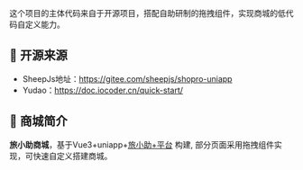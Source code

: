 这个项目的主体代码来自于开源项目，搭配自助研制的拖拽组件，实现商城的低代码自定义能力。

## 🐶 开源来源

* SheepJs地址：<https://gitee.com/sheepjs/shopro-uniapp>
* Yudao：<https://doc.iocoder.cn/quick-start/>


## 🐯 商城简介

**旅小助商城**，基于Vue3+uniapp+[旅小助+平台](https://www.yebenkj.com) 构建, 部分页面采用拖拽组件实现，可快速自定义搭建商城。
